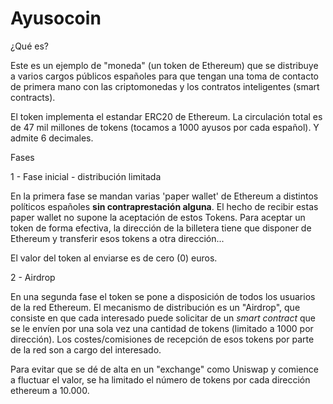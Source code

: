 # Ayusocoin

¿Qué es?

Este es un ejemplo de "moneda" (un token de Ethereum) que se distribuye
a varios cargos públicos españoles para que tengan una toma de contacto
de primera mano con las criptomonedas y los contratos inteligentes (smart contracts).

El token implementa el estandar ERC20 de Ethereum.
La circulación total es de 47 mil millones de tokens (tocamos a 1000 ayusos por cada español).
Y admite 6 decimales.

Fases

1 - Fase inicial - distribución limitada

En la primera fase se mandan varias 'paper wallet' de Ethereum a distintos políticos españoles **sin contraprestación alguna**.
El hecho de recibir estas paper wallet no supone la aceptación de estos Tokens.
Para aceptar un token de forma efectiva, la dirección de la billetera tiene que disponer de Ethereum y transferir esos tokens a otra dirección... 

El valor del token al enviarse es de cero (0) euros.

2 - Airdrop

En una segunda fase el token se pone a disposición de todos los usuarios de la red Ethereum.
El mecanismo de distribución es un "Airdrop", que consiste en que cada interesado puede solicitar de un *smart contract* que se le envíen por una sola vez una cantidad de tokens (limitado a 1000 por dirección).
Los costes/comisiones de recepción de esos tokens por parte de la red son a cargo del interesado.

Para evitar que se dé de alta en un "exchange" como Uniswap y comience a fluctuar el valor, se ha limitado el número de tokens por cada dirección ethereum a 10.000. 

